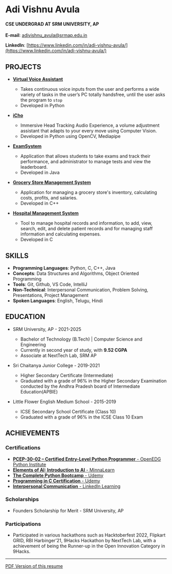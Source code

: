 # Adi Vishnu Avula
#### CSE UNDERGRAD AT SRM UNIVERSITY, AP 

**E-mail**: [adivishnu_avula@srmap.edu.in](mailto:adivishnu_avula@srmap.edu.in)

**LinkedIn**: [https://www.linkedin.com/in/adi-vishnu-avula/](https://www.linkedin.com/in/adi-vishnu-avula/)

## PROJECTS
- [**Virtual Voice Assistant**](https://github.com/adivishnu-a/Voice-Assistant)
  - Takes continuous voice inputs from the user and performs a wide variety of tasks in the user’s PC totally handsfree, until the user asks the program to `stop`
  - Developed in Python

- [**iCho**](https://github.com/adivishnu-a/icho)
  - Immersive Head Tracking Audio Experience, a volume adjustment assistant that adapts to your every move using Computer Vision.
  - Developed in Python using OpenCV, Mediapipe

- [**ExamSystem**](https://github.com/adivishnu-a/ExamSystem)
  - Application that allows students to take exams and track their performance, and administrator to manage tests and view the leaderboard.
  - Developed in Java

- [**Grocery Store Management System**](https://github.com/adivishnu-a/Grocery-Store-Management-System)
  - Application for managing a grocery store's inventory, calculating costs, profits, and salaries.
  - Developed in C++

- [**Hospital Management System**](https://github.com/adivishnu-a/Hospital-Management-System)
  - Tool to manage hospital records and information, to add, view, search, edit, and delete patient records and for managing staff information and calculating expenses.
  - Developed in C

## SKILLS

- **Programming Languages**: Python, C, C++, Java
- **Concepts**: Data Structures and Algorithms, Object Oriented Programming
- **Tools**: Git, Github, VS Code, IntelliJ
- **Non-Technical**: Interpersonal Communication, Problem Solving, Presentations, Project Management
- **Spoken Languages**: English, Telugu, Hindi

## EDUCATION

- SRM University, AP  - 2021-2025
  - Bachelor of Technology (B.Tech) | Computer Science and Engineering
  - Currently in second year of study, with **9.52 CGPA**
  - Associate at NextTech Lab, SRM AP

- Sri Chaitanya Junior College - 2019-2021
  - Higher Secondary Certificate (Intermediate)
  - Graduated with a grade of 96% in the Higher Secondary Examination conducted by the Andhra Pradesh board of Intermediate Education(APBIE)


- Little Flower English Medium School  - 2015-2019
  - ICSE Secondary School Certificate (Class 10)
  - Graduated with a grade of 96% in the ICSE Class 10 Exam

## ACHIEVEMENTS
### Certifications 
- [**PCEP-30-02 – Certified Entry-Level Python Programmer** - OpenEDG Python Institute](https://verify.openedg.org/?id=eX2N.0UOP.CyXV)
- [**Elements of AI: Introduction to AI** - MinnaLearn](https://certificates.mooc.fi/validate/ue79nyk2jnh)
- [**The Complete Python Bootcamp** - Udemy](https://www.udemy.com/certificate/UC-5a3b3d3d-0cf2-4a5a-8ebd-5956d0f5ea67/)
- [**Programming in C Certification** - Udemy](https://www.udemy.com/certificate/UC-0e344dcb-cc70-42bc-9a4a-a056c56b8bf8/)
- [**Interpersonal Communication** - LinkedIn Learning](https://www.linkedin.com/learning/certificates/ee14f78948ccf08ee73d7675c5c500eef0d98cb037044319e1e152c87c1ecd5d?lipi=urn%3Ali%3Apage%3Ad_flagship3_profile_view_base_certifications_details%3B4TPP4jvASKKYuiNL9d%2BS9Q%3D%3D)

### Scholarships 
- Founders Scholarship for Merit - SRM University, AP

### Participations 
- Participated in various hackathons such as Hacktoberfest 2022, Flipkart GRID, RBI Harbinger’21, 9Hacks Hackathon by NextTech Lab, with a achievement of being the Runner-up in the Open Innovation Category in 9Hacks.

---

[PDF Version of this resume](https://github.com/adivishnu-a/git-cv/files/11008311/Adi_Vishnu_Avula___Resume.pdf)
